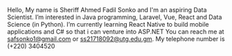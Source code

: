 Hello, My name is Sheriff Ahmed Fadil Sonko and I'm an aspiring Data Scientist.
I’m interested in Java programming, Laravel, Vue, React and Data Science (in Python).
I’m currently learning React Native to build mobile applications and C# so that i can venture into ASP.NET
You can reach me at safsonko1@gmail.com or ss21718092@utg.edu.gm. My telephone number is (+220) 3404520


